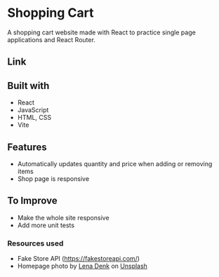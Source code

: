 # Shopping Cart
A shopping cart website made with React to practice single page
applications and React Router.

## Link

## Built with
- React
- JavaScript
- HTML, CSS
- Vite

## Features
- Automatically updates quantity and price when adding or removing items
- Shop page is responsive

## To Improve
- Make the whole site responsive
- Add more unit tests

### Resources used
- Fake Store API (https://fakestoreapi.com/)
- Homepage photo by [Lena
  Denk](https://unsplash.com/@lenadenk?utm_content=creditCopyText&utm_medium=referral&utm_source=unsplash)
  on [Unsplash](https://unsplash.com/photos/vO_RghTzvxE?utm_content=creditCopyText&utm_medium=referral&utm_source=unsplash)